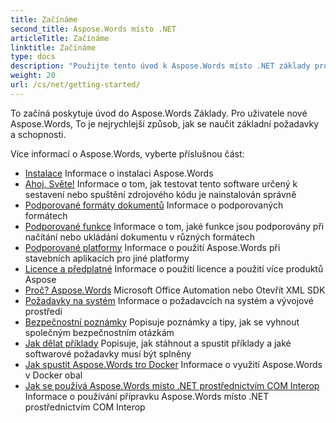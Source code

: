 ```yaml
---
title: Začínáme
second_title: Aspose.Words místo .NET
articleTitle: Začínáme
linktitle: Začínáme
type: docs
description: "Použijte tento úvod k Aspose.Words místo .NET základy pro zahájení realizace hodnoty Aspose.Words pro vaše podnikání."
weight: 20
url: /cs/net/getting-started/
---
```


To začíná poskytuje úvod do Aspose.Words Základy. Pro uživatele nové Aspose.Words, To je nejrychlejší způsob, jak se naučit základní požadavky a schopnosti.

Více informací o Aspose.Words, vyberte příslušnou část:

- [Instalace](/words/cs/net/installation/) Informace o instalaci Aspose.Words
- [Ahoj, Světe!](/words/cs/net/hello-world/) Informace o tom, jak testovat tento software určený k sestavení nebo spuštění zdrojového kódu je nainstalován správně
- [Podporované formáty dokumentů](/words/cs/net/supported-document-formats/) Informace o podporovaných formátech
- [Podporované funkce](/words/cs/net/features/) Informace o tom, jaké funkce jsou podporovány při načítání nebo ukládání dokumentu v různých formátech
- [Podporované platformy](https://docs.aspose.com/words/net/platforms-and-interoperability/) Informace o použití Aspose.Words při stavebních aplikacích pro jiné platformy
- [Licence a předplatné](/words/cs/net/licensing/) Informace o použití licence a použití více produktů Aspose
- [Proč? Aspose.Words](https://docs.aspose.com/words/net/aspose-words-or-other-solutions/) Microsoft Office Automation nebo Otevřít XML SDK
- [Požadavky na systém](/words/cs/net/system-requirements/) Informace o požadavcích na systém a vývojové prostředí
- [Bezpečnostní poznámky](/words/cs/net/security/) Popisuje poznámky a tipy, jak se vyhnout společným bezpečnostním otázkám
- [Jak dělat příklady](/words/cs/net/how-to-run-the-examples/) Popisuje, jak stáhnout a spustit příklady a jaké softwarové požadavky musí být splněny
- [Jak spustit Aspose.Words tro Docker](/words/cs/net/how-to-run-aspose-words-in-docker/) Informace o využití Aspose.Words v Docker obal
- [Jak se používá Aspose.Words místo .NET prostřednictvím COM Interop](/words/cs/net/how-to-use-aspose-words-via-com-interop/) Informace o používání přípravku Aspose.Words místo .NET prostřednictvím COM Interop

